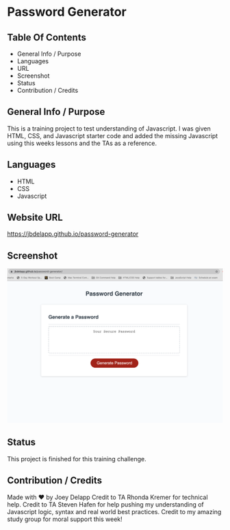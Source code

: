 # Password Generator

## Table Of Contents
* General Info / Purpose
* Languages
* URL
* Screenshot
* Status
* Contribution / Credits

## General Info / Purpose
This is a training project to test understanding of Javascript. I was given HTML, CSS, and Javascript starter code and added the missing Javascript using this weeks lessons and the TAs as a reference.  


## Languages
* HTML
* CSS
* Javascript

## Website URL
https://jbdelapp.github.io/password-generator

## Screenshot
![First Screenshot](https://github.com/jbdelapp/password-generator/blob/master/assets/images/Screen%20Shot%202020-06-21%20at%208.24.09%20PM.png)

## Status

This project is finished for this training challenge.

## Contribution / Credits
Made with ❤️ by Joey Delapp
Credit to TA Rhonda Kremer for technical help.
Credit to TA Steven Hafen for help pushing my understanding of Javascript logic, syntax and real world best practices.
Credit to my amazing study group for moral support this week! 
